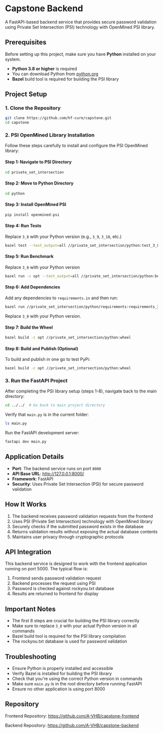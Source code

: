 # Capstone Backend

A FastAPI-based backend service that provides secure password validation using Private Set Intersection (PSI) technology with OpenMined PSI library.

## Prerequisites

Before setting up this project, make sure you have **Python** installed on your system.

- **Python 3.8 or higher** is required
- You can download Python from [python.org](https://www.python.org/downloads/)
- **Bazel** build tool is required for building the PSI library

## Project Setup

### 1. Clone the Repository

```bash
git clone https://github.com/hf-cure/capstone.git
cd capstone
```

### 2. PSI OpenMined Library Installation

Follow these steps carefully to install and configure the PSI OpenMined library:

#### Step 1: Navigate to PSI Directory
```bash
cd private_set_intersection
```

#### Step 2: Move to Python Directory
```bash
cd python
```

#### Step 3: Install OpenMined PSI
```bash
pip install openmined-psi
```

#### Step 4: Run Tests
Replace `3_8` with your Python version (e.g., `3_9`, `3_10`, etc.)
```bash
bazel test --test_output=all //private_set_intersection/python:test_3_8
```

#### Step 5: Run Benchmark
Replace `3_8` with your Python version
```bash
bazel run -c opt --test_output=all //private_set_intersection/python:benchmark_3_8
```

#### Step 6: Add Dependencies
Add any dependencies to `requirements.in` and then run:
```bash
bazel run //private_set_intersection/python/requirements:requirements_3_8.update
```
Replace `3_8` with your Python version.

#### Step 7: Build the Wheel
```bash
bazel build -c opt //private_set_intersection/python:wheel
```

#### Step 8: Build and Publish (Optional)
To build and publish in one go to test PyPi:
```bash
bazel build -c opt //private_set_intersection/python:wheel
```

### 3. Run the FastAPI Project

After completing the PSI library setup (steps 1-8), navigate back to the main directory:

```bash
cd ../../  # Go back to main project directory
```

Verify that `main.py` is in the current folder:
```bash
ls main.py
```

Run the FastAPI development server:
```bash
fastapi dev main.py
```

## Application Details

- **Port**: The backend service runs on port `8000`
- **API Base URL**: http://127.0.0.1:8000/
- **Framework**: FastAPI
- **Security**: Uses Private Set Intersection (PSI) for secure password validation

## How It Works

1. The backend receives password validation requests from the frontend
2. Uses PSI (Private Set Intersection) technology with OpenMined library
3. Securely checks if the submitted password exists in the database
4. Returns validation results without exposing the actual database contents
5. Maintains user privacy through cryptographic protocols

## API Integration

This backend service is designed to work with the frontend application running on port 5000. The typical flow is:

1. Frontend sends password validation request
2. Backend processes the request using PSI
3. Password is checked against rockyou.txt database
4. Results are returned to frontend for display

## Important Notes

- The first 8 steps are crucial for building the PSI library correctly
- Make sure to replace `3_8` with your actual Python version in all commands
- Bazel build tool is required for the PSI library compilation
- The rockyou.txt database is used for password validation

## Troubleshooting

- Ensure Python is properly installed and accessible
- Verify Bazel is installed for building the PSI library
- Check that you're using the correct Python version in commands
- Make sure `main.py` is in the root directory before running FastAPI
- Ensure no other application is using port 8000

## Repository

Frontend Repository: https://github.com/A-VHB/capstone-frontend

Backend Repository: https://github.com/A-VHB/capstone-backend